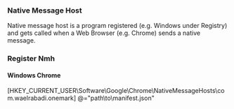 ### Native Message Host

Native message host is a program registered (e.g. Windows under Registry) and gets called when a Web Browser (e.g. Chrome) sends a native message.

### Register Nmh
#### Windows Chrome
[HKEY_CURRENT_USER\Software\Google\Chrome\NativeMessageHosts\com.waelrabadi.onemark]
@="path\to\manifest.json"

